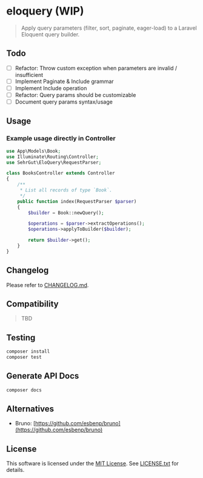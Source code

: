 # eloquery (WIP)
> Apply query parameters (filter, sort, paginate, eager-load) to a Laravel Eloquent query builder.

## Todo
- [ ] Refactor: Throw custom exception when parameters are invalid / insufficient
- [ ] Implement Paginate & Include grammar
- [ ] Implement Include operation
- [ ] Refactor: Query params should be customizable
- [ ] Document query params syntax/usage

## Usage
### Example usage directly in Controller
```php
use App\Models\Book;
use Illuminate\Routing\Controller;
use SehrGut\EloQuery\RequestParser;

class BooksController extends Controller
{
    /**
     * List all records of type `Book`.
     */
    public function index(RequestParser $parser)
    {
        $builder = Book::newQuery();

        $operations = $parser->extractOperations();
        $operations->applyToBuilder($builder);

        return $builder->get();
    }
}
```

## Changelog
Please refer to [CHANGELOG.md](CHANGELOG.md).

## Compatibility
> TBD

## Testing
```bash
composer install
composer test
```

## Generate API Docs
```bash
composer docs
```

## Alternatives
- Bruno: [https://github.com/esbenp/bruno](https://github.com/esbenp/bruno)

## License
This software is licensed under the [MIT License](https://opensource.org/licenses/MIT). See [LICENSE.txt](LICENSE.txt) for details.
